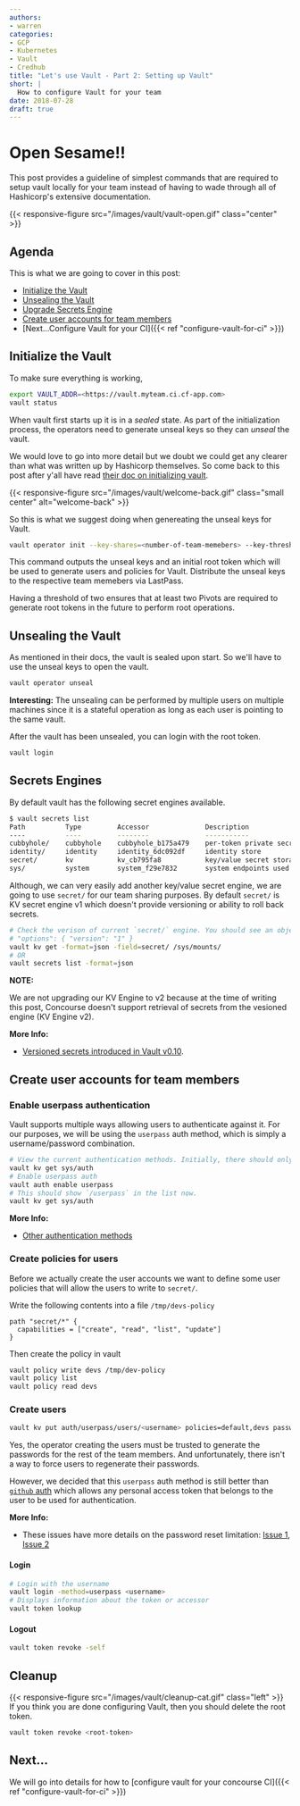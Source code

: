 ```yaml
---
authors:
- warren
categories:
- GCP
- Kubernetes
- Vault
- Credhub
title: "Let's use Vault - Part 2: Setting up Vault"
short: |
  How to configure Vault for your team
date: 2018-07-28
draft: true
---
```


# Open Sesame!!

This post provides a guideline of simplest commands that are required to setup
vault locally for your team instead of having to wade through all of
Hashicorp's extensive documentation.

{{< responsive-figure src="/images/vault/vault-open.gif" class="center" >}}

## Agenda

This is what we are going to cover in this post:

- [Initialize the Vault](#initialize-the-vault)
- [Unsealing the Vault](#unsealing-the-vault)
- [Upgrade Secrets Engine](#upgrade-secrets-engine)
- [Create user accounts for team members](#create-user-accounts-for-team-members)
- [Next...Configure Vault for your CI]({{<
ref "configure-vault-for-ci" >}})

## Initialize the Vault

To make sure everything is working,
```bash
export VAULT_ADDR=<https://vault.myteam.ci.cf-app.com>
vault status
```

When vault first starts up it is in a *sealed* state. As part of the
initialization process, the operators need to generate unseal keys so they can
*unseal* the vault.

We would love to go into more detail but we doubt we could get any clearer than
what was written up by Hashicorp themselves. So come back to this post after
y'all have read [their doc on initializing vault](https://www.vaultproject.io/intro/getting-started/deploy.html#initializing-the-vault).


{{< responsive-figure src="/images/vault/welcome-back.gif" class="small center" alt="welcome-back" >}}

So this is what we suggest doing when genereating the unseal keys for Vault.

```bash
vault operator init --key-shares=<number-of-team-memebers> --key-threshold=2
```
This command outputs the unseal keys and an initial root token which will be
used to generate users and policies for Vault. Distribute the unseal keys to
the respective team memebers via LastPass.

Having a threshold of two ensures that at least two Pivots are required to
generate root tokens in the future to perform root operations.

## Unsealing the Vault
As mentioned in their docs, the vault is sealed upon start. So we'll have to
use the unseal keys to open the vault.

```bash
vault operator unseal
```
**Interesting:** The unsealing can be performed by multiple users on
multiple machines since it is a stateful operation as long as each user is
pointing to the same vault.

After the vault has been unsealed, you can login with the root token.
```bash
vault login
```

## Secrets Engines

By default vault has the following secret engines available.
```bash
$ vault secrets list
Path          Type         Accessor              Description
----          ----         --------              -----------
cubbyhole/    cubbyhole    cubbyhole_b175a479    per-token private secret storage
identity/     identity     identity_6dc092df     identity store
secret/       kv           kv_cb795fa8           key/value secret storage
sys/          system       system_f29e7832       system endpoints used for control, policy and debugging
```
Although, we can very easily add another key/value secret engine, we are going
to use `secret/` for our team sharing purposes. By default `secret/`
is KV secret engine v1 which doesn't provide versioning or ability to roll
back secrets.

```bash
# Check the verison of current `secret/` engine. You should see an object
# "options": { "version": "1" }
vault kv get -format=json -field=secret/ /sys/mounts/
# OR
vault secrets list -format=json
```

**NOTE:**

We are not upgrading our KV Engine to v2 because at the time of writing this
post, Concourse doesn't support retrieval of secrets from the vesioned engine
(KV Engine v2).

**More Info:**

- [Versioned secrets introduced in Vault v0.10](https://www.vaultproject.io/guides/secret-mgmt/versioned-kv.html).

## Create user accounts for team members

### Enable userpass authentication
Vault supports multiple ways allowing users to authenticate against it.
For our purposes, we will be using the `userpass` auth method, which is simply
a username/password combination.

```bash
# View the current authentication methods. Initially, there should only be `/token`
vault kv get sys/auth
# Enable userpass auth
vault auth enable userpass
# This should show `/userpass` in the list now.
vault kv get sys/auth
```
**More Info:**

- [Other authentication methods](https://www.vaultproject.io/docs/auth/index.html)

### Create policies for users

Before we actually create the user accounts we want to define some user
policies that will allow the users to write to `secret/`.

Write the following contents into a file `/tmp/devs-policy`

```
path "secret/*" {
  capabilities = ["create", "read", "list", "update"]
}
```

Then create the policy in vault
```bash
vault policy write devs /tmp/dev-policy
vault policy list
vault policy read devs
```

### Create users

```bash
vault kv put auth/userpass/users/<username> policies=default,devs password=<generate-a-password>
```
Yes, the operator creating the users must be trusted to generate the passwords
for the rest of the team members. And unfortunately, there isn't a way to
force users to regenerate their passwords.

However, we decided that this `userpass` auth method is still better than
[`github` auth](https://www.vaultproject.io/docs/auth/github.html) which allows
any personal access token that belongs to the user to be used for
authentication.

**More Info:**

- These issues have more details on the password reset limitation:
[Issue 1](https://groups.google.com/forum/#!topic/vault-tool/15O9GzGAsLw),
[Issue 2](https://groups.google.com/forum/#!topic/vault-tool/gEONXuCsJFc)

#### Login

```bash
# Login with the username
vault login -method=userpass <username>
# Displays information about the token or accessor
vault token lookup
```

#### Logout
```bash
vault token revoke -self
```

## Cleanup

{{< responsive-figure src="/images/vault/cleanup-cat.gif" class="left" >}}
If you think you are done configuring Vault, then you should delete the root
token.
```bash
vault token revoke <root-token>
```
## Next...

We will go into details for how to [configure vault for your concourse CI]({{<
ref "configure-vault-for-ci" >}})


